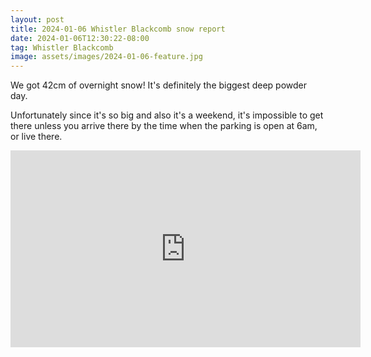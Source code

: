 ```yaml
---
layout: post
title: 2024-01-06 Whistler Blackcomb snow report
date: 2024-01-06T12:30:22-08:00
tag: Whistler Blackcomb
image: assets/images/2024-01-06-feature.jpg
---
```

We got 42cm of overnight snow! It's definitely the biggest deep powder day.

Unfortunately since it's so big and also it's a weekend, it's impossible to get there unless you arrive there by the time when the parking is open at 6am, or live there.

<iframe width="560" height="315" src="https://www.youtube.com/embed/_AXTKLM9JPc?si=KnWzhw7uXnT1P2m7" title="YouTube video player" frameborder="0" allow="accelerometer; autoplay; clipboard-write; encrypted-media; gyroscope; picture-in-picture; web-share" allowfullscreen></iframe>
